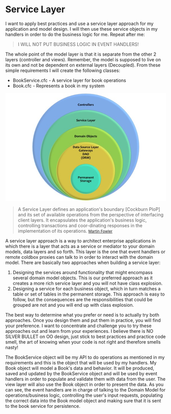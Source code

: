 # Service Layer

I want to apply best practices and use a service layer approach for my application and model design. I will then use these service objects in my handlers in order to do the business logic for me. Repeat after me: 

> I WILL NOT PUT BUSINESS LOGIC IN EVENT HANDLERS!

The whole point of the model layer is that it is separate from the other 2 layers (controller and views). Remember, the model is supposed to live on its own and not be dependent on external layers (Decoupled). From these simple requirements I will create the following classes:

* BookService.cfc - A service layer for book operations
* Book.cfc - Represents a book in my system

![](ServiceLayers.jpg)

> A Service Layer defines an application's boundary [Cockburn PloP] and its set of available operations from the perspective of interfacing client layers. It encapsulates the application's business logic, controlling transactions and coor-dinating responses in the implementation of its operations. 
<small>[Martin Fowler](http://martinfowler.com/eaaCatalog/serviceLayer.html)</small>

A service layer approach is a way to architect enterprise applications in which there is a layer that acts as a service or mediator to your domain models, data layers and so forth. This layer is the one that event handlers or remote coldbox proxies can talk to in order to interact with the domain model. There are basically two approaches when building a service layer:

1. Designing the services around functionality that might encompass several domain model objects. This is our preferred approach as it creates a more rich service layer and you will not have class explosion.
2. Designing a service for each business object, which in turn matches a table or set of tables in the permanent storage. This approach is easy to follow, but the consequences are the responsibilities that could be grouped are not and you will end up with class explosion.

The best way to determine what you prefer or need is to actually try both approaches. Once you design them and put them in practice, you will find your preference. I want to concentrate and challenge you to try these approaches out and learn from your experiences. I believe there is NO SILVER BULLET on OO design, just stick to best practices and practice code smell, the art of knowing when your code is not right and therefore smells nasty!

The BookService object will be my API to do operations as mentioned in my requirements and this is the object that will be used by my handlers. My Book object will model a Book's data and behavior. It will be produced, saved and updated by the BookService object and will be used by event handlers in order to populate and validate them with data from the user. The view layer will also use the Book object in order to present the data. As you can see, the event handlers are in charge of talking to the Domain Model for operations/business logic, controlling the user's input requests, populating the correct data into the Book model object and making sure that it is sent to the book service for persistence.

